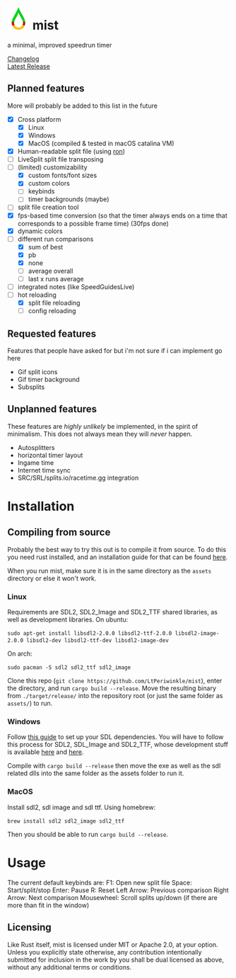 # <img src="assets/MIST.png" width="50" height="50"/> mist
a minimal, improved speedrun timer

[Changelog](CHANGELOG.md) \
[Latest Release](https://github.com/LtPeriwinkle/mist/releases/latest)

## Planned features
More will probably be added to this list in the future
- [X] Cross platform
	* [X] Linux
	* [X] Windows
	* [X] MacOS (compiled & tested in macOS catalina VM)
- [X] Human-readable split file (using [ron](https://github.com/ron-rs/ron))
- [ ] LiveSplit split file transposing
- [ ] (limited) customizability 
	* [X] custom fonts/font sizes
	* [X] custom colors
	* [ ] keybinds
	* [ ] timer backgrounds (maybe)
- [ ] split file creation tool
- [X] fps-based time conversion (so that the timer always ends on a time that corresponds to a possible frame time) (30fps done)
- [X] dynamic colors
- [ ] different run comparisons
	* [X] sum of best
	* [X] pb
	* [X] none
	* [ ] average overall
	* [ ] last x runs average
- [ ] integrated notes (like SpeedGuidesLive)
- [ ] hot reloading
	* [X] split file reloading
	* [ ] config reloading

## Requested features
Features that people have asked for but i'm not sure if i can implement go here
* Gif split icons
* Gif timer background
* Subsplits

## Unplanned features
These features are *highly unlikely* be implemented, in the spirit of minimalism. This does not always mean they will *never* happen.
* Autosplitters
* horizontal timer layout
* Ingame time
* Internet time sync
* SRC/SRL/splits.io/racetime.gg integration

# Installation

## Compiling from source
Probably the best way to try this out is to compile it from source. To do this you need rust installed, and an installation guide
for that can be found [here](https://www.rust-lang.org/tools/install).

When you run mist, make sure it is in the same directory as the `assets` directory or else it won't work.
### Linux
Requirements are SDL2, SDL2\_Image and SDL2\_TTF shared libraries, as well as development libraries. On ubuntu:
```
sudo apt-get install libsdl2-2.0.0 libsdl2-ttf-2.0.0 libsdl2-image-2.0.0 libsdl2-dev libsdl2-ttf-dev libsdl2-image-dev
```

On arch:
```
sudo pacman -S sdl2 sdl2_ttf sdl2_image
```

Clone this repo (`git clone https://github.com/LtPeriwinkle/mist`), enter the directory, and run `cargo build --release`. Move the
resulting binary from `./target/release/` into the repository root (or just the same folder as `assets/`) to run.

### Windows
Follow [this guide](https://github.com/Rust-SDL2/rust-sdl2#windows-msvc) to set up your SDL dependencies. You will have to follow this process for SDL2, SDL\_Image and SDL2\_TTF,
whose development stuff is available [here](http://libsdl.org/projects/SDL_ttf/) and [here](http://libsdl.org/projects/SDL_image).

Compile with `cargo build --release` then move the exe as well as the sdl related dlls into the same folder as the assets folder to run it.

### MacOS
Install sdl2, sdl image and sdl ttf. Using homebrew:
```
brew install sdl2 sdl2_image sdl2_ttf
```

Then you should be able to run `cargo build --release`.

# Usage
The current default keybinds are:
F1: Open new split file
Space: Start/split/stop
Enter: Pause
R: Reset
Left Arrow: Previous comparison
Right Arrow: Next comparison
Mousewheel: Scroll splits up/down (if there are more than fit in the window)

## Licensing
Like Rust itself, mist is licensed under MIT or Apache 2.0, at your option.
Unless you explicitly state otherwise, any contribution intentionally submitted
for inclusion in the work by you shall be dual licensed as above, without any
additional terms or conditions.
